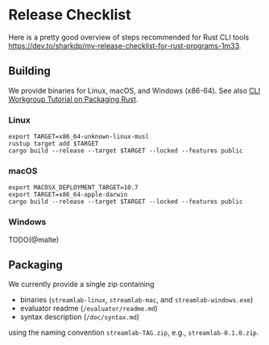 # Release Checklist

Here is a pretty good overview of steps recommended for Rust CLI tools https://dev.to/sharkdp/my-release-checklist-for-rust-programs-1m33.

## Building

We provide binaries for Linux, macOS, and Windows (x86-64).
See also [CLI Workgroup Tutorial on Packaging Rust](https://rust-lang-nursery.github.io/cli-wg/tutorial/packaging.html).

### Linux

```shell
export TARGET=x86_64-unknown-linux-musl
rustup target add $TARGET
cargo build --release --target $TARGET --locked --features public
```

### macOS

```shell
export MACOSX_DEPLOYMENT_TARGET=10.7
export TARGET=x86_64-apple-darwin
cargo build --release --target $TARGET --locked --features public
```

### Windows

TODO(@malte)

## Packaging

We currently provide a single zip containing

* binaries (`streamlab-linux`, `streamlab-mac`, and `streamlab-windows.exe`)
* evaluator readme (`/evaluator/readme.md`)
* syntax description (`/doc/syntax.md`)

using the naming convention `streamlab-TAG.zip`, e.g., `streamlab-0.1.0.zip`.
